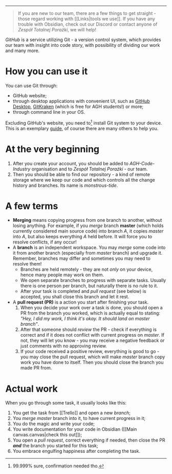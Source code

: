 ___

> If you are new to our team, there are a few things to get straight - those regard working with [[Links|tools we use]]. If you have any trouble with Obsidian, check out our Discord or contact anyone of *Zespół Totalnej Porażki*, we will help!

*GitHub* is a service utilizing Git - a version control system, which provides our team with insight into code story, with possibility of dividing our work and many more.

# How you can use it

You can use Git through:
- GitHub website; 
- through desktop applications with convenient UI, such as [GitHub Desktop](https://desktop.github.com/), [GitKraken](https://www.gitkraken.com/) (which is free for AGH students!) or more;
- through command line in your OS.

Excluding GitHub's website, you need to[^1] install Git system to your device. This is an exemplary [guide](https://github.com/git-guides/install-git), of course there are many others to help you.
# At the very beginning

1. After you create your account, you should be added to *AGH-Code-Industry* organisation and to *Zespół Totalnej Porażki* - our team.
2. Then you should be able to find our repository - a kind of remote storage where we keep our code and which controls all the change history and branches. Its name is *monstrous-tide*.

# A few terms

- **Merging** means copying progress from one branch to another, without losing anything. For example, if you *merge* branch **master** (which holds currently considered main source code) into branch *A*, it copies *master* into *A*, but also keeps everything *A* held before. It will force you to resolve conflicts, if any occur!
- A **branch** is an independent workspace. You may *merge* some code into it from another branch (especially from *master* branch) and upgrade it. Remember, branches may differ and sometimes you may need to resolve them!
	- Branches are held remotely - they are not *only* on your device, hence many people may work on them.
	- We open separate branches to progress with separate tasks. Usually there is one person per branch, but naturally there is no rule to it.
	- After your task is completed and *pull request* (see below) is accepted, you shall close this branch and let it rest.
- A **pull request (PR)** is a action you start after finishing your task. 
	1. When you decide your work over a task is done, you should open a PR from the branch you worked, which is actually equal to stating: *"Hey, I did my work, I think it's okay. It should land on master branch"*.
	2. After that someone should *review* the PR - check if everything is correct and if it does not conflict with current progress on *master*. If not, they will let you know - you may receive a negative feedback or just comments with no approving review.
	3. If your code received a positive review, everything is good to go - you may close the pull request, which will make *master* branch copy work you have done to itself. Then you should close the branch you made PR from.

# Actual work

When you go through some task, it usually looks like this:
1. You get the task from [[Trello]] and open a new *branch*;
2. You *merge* *master* branch into it, to have current progress in it;
3. You do the magic and write your code;
4. You write documentation for your code in Obsidian ([[Main canvas.canvas|check this out]]);
5. You open a *pull request*, correct everything if needed, then close the PR ***and*** the branch you started for this task;
6. You embrace engulfing happiness after completing the task.


[^1]: 99.999% sure, confirmation needed tho.